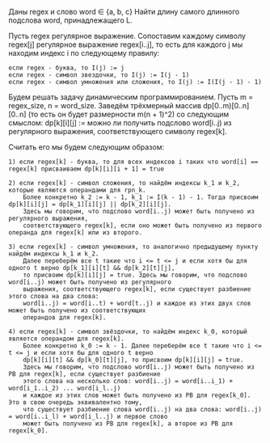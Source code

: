 Даны regex и слово word ∈ {a, b, c}
Найти длину самого длинного подслова word, принадлежащего L.


Пусть regex регулярное выражение.
Сопоставим каждому символу regex[j] регулярное выражение regex[i..j], то есть для каждого j мы находим индекс i по следующему правилу:

    если regex - буква, то I(j) := j
    если regex - символ звездочки, то I(j) := I(j - 1)
    если regex - символ умножения или сложения, то I(j) := I(I(j - 1) - 1)

Будем решать задачу динамическим программированием.
Пусть m = regex_size, n = word_size.
Заведём трёхмерный массив dp[0..m)[0..n][0..n] (то есть он будет размерности m(n + 1)^2) со следующим смыслом:
dp[k][i][j] := можно ли получить подслово word[i..j) из регулярного выражения, соответствующего символу regex[k].


Считать его мы будем следующим образом:

    1) если regex[k] - буква, то для всех индексов i таких что word[i] == regex[k] присваиваем dp[k][i][i + 1] = true

    2) если regex[k] - символ сложения, то найдём индексы k_1 и k_2, которые являются операндами для rpn_k.
        Более конкретно k_2 := k - 1, k_1 := I(k - 1) - 1. Тогда присвоим dp[k][i][j] = dp[k_1][i][j] || dp[k_2][i][j].
        Здесь мы говорим, что подслово word[i..j) может быть получено из регулярного выражения, 
        соответствующего regex[k], если оно может быть получено из первого операнда для regex[k] или из второго.

    3) если regex[k] - символ умножения, то аналогично предыдущему пункту найдём индексы k_1 и k_2. 
        Далее переберём все t такие что i <= t <= j и если хотя бы для одного t верно dp[k_1][i][t] && dp[k_2][t][j], 
        то присвоим dp[k][i][j] = true. Здесь мы говорим, что подслово word[i..j) может быть получено из регулярного 
        выражения, соответствующего regex[k], если существует разбиение этого слова на два слова: 
        word[i..j) = word[i..t) + word[t..j) и каждое из этих двух слов может быть получено из соответствующих 
        операндов для regex[k].

    4) если regex[k] - символ звёздочки, то найдём индекс k_0, который является операндом для regex[k].
        Более конкретно k_0 := k - 1. Далее переберём все t такие что i <= t <= j и если хотя бы для одного t верно 
        dp[k][i][t] && dp[k_0][t][j], то присвоим dp[k][i][j] = true.
        Здесь мы говорим, что подслово word[i..j) может быть получено из РВ для regex[k], если существует разбиение 
        этого слова на несколько слов: word[i..j) = word[i..i_1) + word[i_1..i_2) ... word[i_l..j) 
        и каждое из этих слов может быть получено из РВ для regex[k_0]. Это в свою очередь эквивалентно тому, 
        что существует разбиение слова word[i..j) на два слова: word[i..j) = word[i..i_l) + word[i_l..j) и первое слово
        может быть получено из РВ для regex[k], а второе из РВ для regex[k_0].

